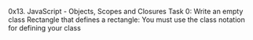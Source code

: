 0x13. JavaScript - Objects, Scopes and Closures
Task 0:
	Write an empty class Rectangle that defines a rectangle:
You must use the class notation for defining your class
